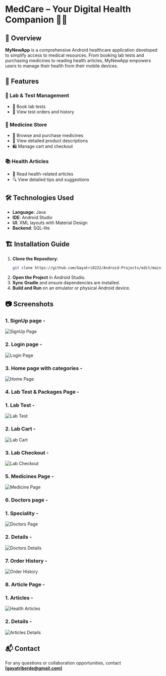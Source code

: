 # MedCare – Your Digital Health Companion 🏥💊

## 📌 Overview

**MyNewApp** is a comprehensive Android healthcare application developed to simplify access to medical resources. From booking lab tests and purchasing medicines to reading health articles, MyNewApp empowers users to manage their health from their mobile devices.

## 🚀 Features

### 🧪 Lab & Test Management
- 📅 Book lab tests
- 📜 View test orders and history

### 💊 Medicine Store
- 🛒 Browse and purchase medicines
- 🧾 View detailed product descriptions
- 🛍️ Manage cart and checkout

### 📚 Health Articles
- 📖 Read health-related articles
- 🔍 View detailed tips and suggestions

## 🛠️ Technologies Used
- **Language**: Java
- **IDE**: Android Studio
- **UI**: XML layouts with Material Design
- **Backend**: SQL-lite

## 🏗️ Installation Guide
1. **Clone the Repository**:
   ```bash
   git clone https://github.com/Gayatri0222/Android-Projects/edit/main/MedCare.git
   ```
2. **Open the Project** in Android Studio.
3. **Sync Gradle** and ensure dependencies are installed.
4. **Build and Run** on an emulator or physical Android device.

## 📷 Screenshots

### 1. SignUp page -
![SignUp Page](https://github.com/user-attachments/assets/e931bf69-9055-4049-92a2-3ef2aa3bf796)

### 2. Login page -
![Login Page](https://github.com/user-attachments/assets/5393941a-8f70-4504-a4d7-d2a767fbbc7a)

### 3. Home page with categories -
![Home Page](https://github.com/user-attachments/assets/d3810f9f-d558-4846-ac31-3f291babf427)

### 4. Lab Test & Packages Page -
### 1. Lab Test -
![Lab Test](https://github.com/user-attachments/assets/fa65c33f-cfde-49a0-a340-c368073027d5)

### 2. Lab Cart -
![Lab Cart](https://github.com/user-attachments/assets/28fb5613-9de1-4e3b-b56b-e2f1dc7faf89)

### 3. Lab Checkout - 
![Lab Checkout](https://github.com/user-attachments/assets/afffdf0d-6e37-406b-8dda-b8f1aeb975fa)

### 5. Medicines Page -
![Medicine Page](https://github.com/user-attachments/assets/b8ecc6d6-0d31-486b-bd60-e2194e32d447)

### 6. Doctors page -
### 1. Speciality -
![Doctors Page](https://github.com/user-attachments/assets/82139914-5aff-4a83-8917-58eb026407e9)

### 2. Details -
![Doctors Details](https://github.com/user-attachments/assets/59505115-fb0c-4156-ae29-a09d754757e2)

### 7. Order History - 
![Order History](https://github.com/user-attachments/assets/620301c2-e2c9-4a40-b31f-7cd57f17ee4d)

### 8. Article Page - 
### 1. Articles -
![Health Articles](https://github.com/user-attachments/assets/1f71862f-ae2e-44fa-a97f-f3cbc5a3491b)

### 2. Details -
![Articles Details](https://github.com/user-attachments/assets/2c8ddd12-5ae0-4194-8781-341e81e06c85)

## 📬 Contact
For any questions or collaboration opportunities, contact **[gayatriberde@gmail.com]**
